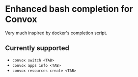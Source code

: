 # Enhanced bash completion for Convox

Very much inspired by docker's completion script.

## Currently supported

- `convox switch <TAB>`
- `convox apps info <TAB>`
- `convox resources create <TAB>`
